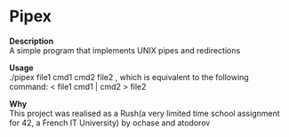 Pipex
=====

<strong>Description</strong><br />
A simple program that implements UNIX pipes and redirections

<strong>Usage</strong><br />
./pipex file1 cmd1 cmd2 file2 , which is equivalent to the following command:
< file1 cmd1 | cmd2 > file2

<strong>Why</strong><br />
This project was realised as a Rush(a very limited time school assignment for 42, a French IT University) by ochase and atodorov
